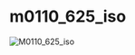 # m0110_625_iso
![M0110_625_iso](https://github.com/gskygithub/m0110_625_iso/assets/106651989/bc4ee76f-7d51-43c2-bf58-f125581ce29a)

